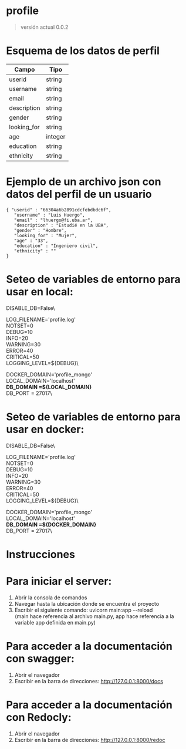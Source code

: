 # profile

> versión actual 0.0.2

# Esquema de los datos de perfil

| Campo       | Tipo    |
|-------------|---------|
| userid      | string  |
| username    | string  | 
| email       | string  |
| description | string  |
| gender      | string  |
| looking_for | string  |
| age         | integer | 
| education   | string  |
| ethnicity   | string  |  

# Ejemplo de un archivo json con datos del perfil de un usuario
```
{ "userid" : "66304a6b2891cdcfebdbdc6f",
   "username" : "Luis Huergo",
   "email" : "lhuergo@fi.uba.ar",
   "description" : "Estudié en la UBA",
   "gender" : "Hombre",
   "looking_for" : "Mujer",
   "age" : "33",
   "education" : "Ingeniero civil",
   "ethnicity" : ""
}
```
# Seteo de variables de entorno para usar en local:

  DISABLE_DB=False\

  LOG_FILENAME='profile.log'\
  NOTSET=0\
  DEBUG=10\
  INFO=20\
  WARNING=30\
  ERROR=40\
  CRITICAL=50\
  LOGGING_LEVEL=${DEBUG}\

  DOCKER_DOMAIN='profile_mongo'\
  LOCAL_DOMAIN='localhost'\
  **DB_DOMAIN =${LOCAL_DOMAIN}**\
  DB_PORT = 27017\

# Seteo de variables de entorno para usar en docker:

  DISABLE_DB=False\

  LOG_FILENAME='profile.log'\
  NOTSET=0\
  DEBUG=10\
  INFO=20\
  WARNING=30\
  ERROR=40\
  CRITICAL=50\
  LOGGING_LEVEL=${DEBUG}\

  DOCKER_DOMAIN='profile_mongo'\
  LOCAL_DOMAIN='localhost'\
  **DB_DOMAIN =${DOCKER_DOMAIN}**\
  DB_PORT = 27017\

# Instrucciones

# Para iniciar el server: 
  1) Abrir la consola de comandos
  2) Navegar hasta la ubicación donde se encuentra el proyecto
  3) Escribir el siguiente comando: uvicorn main:app --reload <br />
     (main hace referencia al archivo main.py, app hace referencia a la variable app definida en main.py)
	 
# Para acceder a la documentación con swagger: 
  1) Abrir el navegador
  2) Escribir en la barra de direcciones: http://127.0.0.1:8000/docs 
  
# Para acceder a la documentación con Redocly: 
  1) Abrir el navegador
  2) Escribir en la barra de direcciones: http://127.0.0.1:8000/redoc 
  
